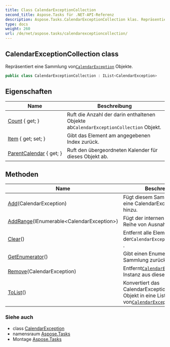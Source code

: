 ```yaml
---
title: Class CalendarExceptionCollection
second_title: Aspose.Tasks für .NET-API-Referenz
description: Aspose.Tasks.CalendarExceptionCollection klas. Repräsentiert eine Sammlung vonCalendarException Objekte.
type: docs
weight: 260
url: /de/net/aspose.tasks/calendarexceptioncollection/
---
```

## CalendarExceptionCollection class

Repräsentiert eine Sammlung von[`CalendarException`](../calendarexception/) Objekte.

```csharp
public class CalendarExceptionCollection : IList<CalendarException>
```

## Eigenschaften

| Name | Beschreibung |
| --- | --- |
| [Count](../../aspose.tasks/calendarexceptioncollection/count/) { get; } | Ruft die Anzahl der darin enthaltenen Objekte ab`CalendarExceptionCollection` Objekt. |
| [Item](../../aspose.tasks/calendarexceptioncollection/item/) { get; set; } | Gibt das Element am angegebenen Index zurück. |
| [ParentCalendar](../../aspose.tasks/calendarexceptioncollection/parentcalendar/) { get; } | Ruft den übergeordneten Kalender für dieses Objekt ab. |

## Methoden

| Name | Beschreibung |
| --- | --- |
| [Add](../../aspose.tasks/calendarexceptioncollection/add/)(CalendarException) | Fügt diesem Sammlungsobjekt eine CalendarException-Instanz hinzu. |
| [AddRange](../../aspose.tasks/calendarexceptioncollection/addrange/)(IEnumerable&lt;CalendarException&gt;) | Fügt der internen Liste eine Reihe von Ausnahmen hinzu. |
| [Clear](../../aspose.tasks/calendarexceptioncollection/clear/)() | Entfernt alle Elemente aus der`CalendarExceptionCollection` . |
| [GetEnumerator](../../aspose.tasks/calendarexceptioncollection/getenumerator/)() | Gibt einen Enumerator für diese Sammlung zurück. |
| [Remove](../../aspose.tasks/calendarexceptioncollection/remove/)(CalendarException) | Entfernt[`CalendarException`](../calendarexception/) Instanz aus dieser Sammlung. |
| [ToList](../../aspose.tasks/calendarexceptioncollection/tolist/)() | Konvertiert das CalendarExceptionCollection-Objekt in eine Liste von[`CalendarException`](../calendarexception/) Objekte. |

### Siehe auch

* class [CalendarException](../calendarexception/)
* namensraum [Aspose.Tasks](../../aspose.tasks/)
* Montage [Aspose.Tasks](../../)



